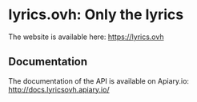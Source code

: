 # lyrics.ovh: Only the lyrics

The website is available here: https://lyrics.ovh

## Documentation

The documentation of the API is available on Apiary.io: http://docs.lyricsovh.apiary.io/
